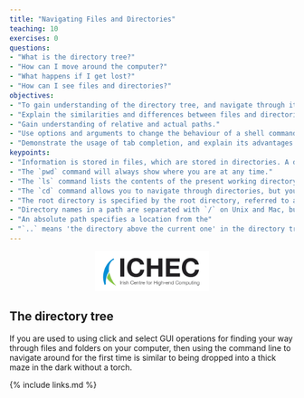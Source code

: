 ```yaml
---
title: "Navigating Files and Directories"
teaching: 10
exercises: 0
questions:
- "What is the directory tree?"
- "How can I move around the computer?"
- "What happens if I get lost?"
- "How can I see files and directories?"
objectives:
- "To gain understanding of the directory tree, and navigate through it as effectively as a GUI interface."
- "Explain the similarities and differences between files and directories."
- "Gain understanding of relative and actual paths."
- "Use options and arguments to change the behaviour of a shell command."
- "Demonstrate the usage of tab completion, and explain its advantages."
keypoints:
- "Information is stored in files, which are stored in directories. A directory is itself a file which contains references to other files."
- "The `pwd` command will always show where you are at any time."
- "The `ls` command lists the contents of the present working directory. Additional options and arguments can filter this list further."
- "The `cd` command allows you to navigate through directories, but you also need to direct it to where you want to go using `cd [path]`."
- "The root directory is specified by the root directory, referred to as `/`."
- "Directory names in a path are separated with `/` on Unix and Mac, but by `\` on Windows."
- "An absolute path specifies a location from the"
- "`..` means 'the directory above the current one' in the directory tree, whereas `.` on its own specifies 'the current directory'."
---
```


<p align="center"><img src="../fig/ICHEC_Logo.jpg" width="40%"/></p>

## The directory tree

If you are used to using click and select GUI operations for finding your way through files and folders on your
computer, then using the command line to navigate around for the first time is similar to being dropped into a 
thick maze in the dark without a torch. 

{% include links.md %}
